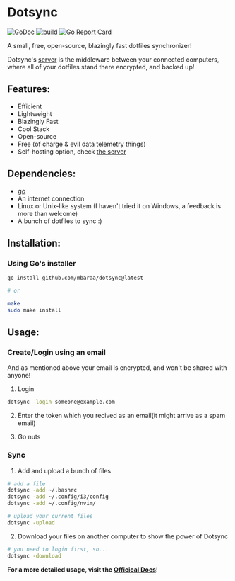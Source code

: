 # Dotsync

[![GoDoc](https://godoc.org/github.com/mbaraa/dotsync?status.png)](https://godoc.org/github.com/mbaraa/dotsync)
[![build](https://github.com/mbaraa/dotsync/actions/workflows/build.yml/badge.svg)](https://github.com/mbaraa/dotsync/actions/workflows/build.yml)
[![Go Report Card](https://goreportcard.com/badge/github.com/mbaraa/dotsync)](https://goreportcard.com/report/github.com/mbaraa/dotsync)

A small, free, open-source, blazingly fast dotfiles synchronizer!

Dotsync's [server](https://github.com/mbaraa/dotsync_server) is the middleware between your connected computers, where all of your dotfiles stand there encrypted, and backed up!

## Features:

- Efficient
- Lightweight
- Blazingly Fast
- Cool Stack
- Open-source
- Free (of charge & evil data telemetry things)
- Self-hosting option, check [the server](https://github.com/mbaraa/dotsync_server)

## Dependencies:

*   [go](https://golang.org)
*   An internet connection
*   Linux or Unix-like system (I haven't tried it on Windows, a feedback is more than welcome)
*   A bunch of dotfiles to sync :)

## Installation:
<!---
### Using a Package Manager:

#### Gentoo

1. Add my [overlay](https://github.com/mbaraa/mbaraa-overlay)
2. Install `net-misc/dotsync` using emerge

#### Arch (AUR)

install [dotsync2](https://aur.archlinux.org/packages/dotsync2) -- I realized later on that an AUR package exists...
-->
### Using Go's installer

```bash
go install github.com/mbaraa/dotsync@latest

# or

make
sudo make install
```

## Usage:

### Create/Login using an email

And as mentioned above your email is encrypted, and won't be shared with anyone!

1. Login
```bash
dotsync -login someone@example.com
```
2. Enter the token which you recived as an email(it might arrive as a spam email)

3. Go nuts

### Sync

1. Add and upload a bunch of files

```bash
# add a file
dotsync -add ~/.bashrc
dotsync -add ~/.config/i3/config
dotsync -add ~/.config/nvim/

# upload your current files
dotsync -upload
```

2. Download your files on another computer to show the power of Dotsync
```bash
# you need to login first, so...
dotsync -download
```

**For a more detailed usage, visit the [Officical Docs](https://dotsync.org/docs)**!
